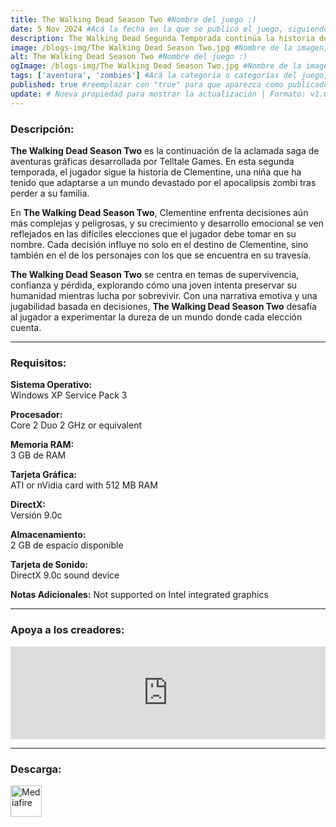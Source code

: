 ```yaml
---
title: The Walking Dead Season Two #Nombre del juego :)
date: 5 Nov 2024 #Acá la fecha en la que se publicó el juego, siguiendo este formato: Dia "30", Mes "Oct", Año "2024" = como debe quedar: 30 Oct 2024
description: The Walking Dead Segunda Temporada continúa la historia de Clementine, una joven que quedó huérfana tras el apocalipsis de los muertos vivientes. Abandonada a su suerte, se ha visto obligada a aprender cómo sobrevivir en un mundo que ha perdido la cordura. #Acá una mini descripción del juego
image: /blogs-img/The Walking Dead Season Two.jpg #Nombre de la imagen, por lo general es exactamente el mismo nombre que el juego excluyendo lo ":" (Dos puntos)
alt: The Walking Dead Season Two #Nombre del juego :)
ogImage: /blogs-img/The Walking Dead Season Two.jpg #Nombre de la imagen, por lo general es exactamente el mismo nombre que el juego excluyendo lo ":" (Dos puntos)
tags: ['aventura', 'zombies'] #Acá la categoría o categorías del juego, si es más de una se coloca en este formato: ['categoría1', 'categoría2']
published: true #reemplazar con "true" para que aparezca como publicado
update: # Nueva propiedad para mostrar la actualización | Formato: v1.0.0
---
```


<!--En VSCode seleccionando una palabra, por ejemplo: "The Walking Dead Season Two" y apretando Ctrl+F2 se seleccionan todas las palabras iguales-->

### Descripción:
**The Walking Dead Season Two** es la continuación de la aclamada saga de aventuras gráficas desarrollada por Telltale Games. En esta segunda temporada, el jugador sigue la historia de Clementine, una niña que ha tenido que adaptarse a un mundo devastado por el apocalipsis zombi tras perder a su familia. 

En **The Walking Dead Season Two**, Clementine enfrenta decisiones aún más complejas y peligrosas, y su crecimiento y desarrollo emocional se ven reflejados en las difíciles elecciones que el jugador debe tomar en su nombre. Cada decisión influye no solo en el destino de Clementine, sino también en el de los personajes con los que se encuentra en su travesía.

**The Walking Dead Season Two** se centra en temas de supervivencia, confianza y pérdida, explorando cómo una joven intenta preservar su humanidad mientras lucha por sobrevivir. Con una narrativa emotiva y una jugabilidad basada en decisiones, **The Walking Dead Season Two** desafía al jugador a experimentar la dureza de un mundo donde cada elección cuenta.
<!--Prompt para Chat-GPT: Hazme una descripción para el juego "The Walking Dead Season Two" y cada que menciones "The Walking Dead Season Two" ponlo en negrita -->

---

### Requisitos:
**Sistema Operativo:**  
Windows XP Service Pack 3

**Procesador:**  
Core 2 Duo 2 GHz or equivalent

**Memoria RAM:**  
3 GB de RAM

**Tarjeta Gráfica:**  
ATI or nVidia card with 512 MB RAM

**DirectX:**  
Versión 9.0c

**Almacenamiento:**  
2 GB de espacio disponible

**Tarjeta de Sonido:**  
DirectX 9.0c sound device

**Notas Adicionales:**
Not supported on Intel integrated graphics

<!--Si falta o sobra un requisito se quita o se agrega manteniendo el mismo formato-->

---

### Apoya a los creadores:
<iframe src="https://store.steampowered.com/widget/261030/" frameborder="0" style="background-color: transparent; width: 100% !important; aspect-ratio: 646 / 190;"></iframe>

<!--Reemplazar los numeros (AppID) del juego (en este caso 2668510) por el numero (AppID) correspondiente con el juego a publicar-->
<!--El AppID se encuentra en la URL del Juego en Steam-->

---

### Descarga:

[<img src="https://gist.github.com/cxmeel/0dbc95191f239b631c3874f4ccf114e2/raw/download.svg" alt="Mediafire" height="50" />](https://www.mediafire.com/file/p7hf0tob9mkkimc/The_Walking_Dead_-_Season_2.zip/file)

<!-- # se debe reemplazar por el link de descarga-->

<!--NOMBRE-DEL-SERVICIO se debe reemplazar por el servicio donde está subido el juego-->